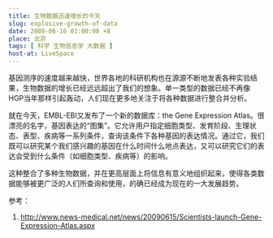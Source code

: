 ```yaml
---
title: 生物数据迅速增长的今天
slug: explosive-growth-of-data
date: 2009-06-16 01:00:00 +8
place: 北京
tags: [ 科学 生物信息学 大数据 ]
host-at: LiveSpace
---
```

基因测序的速度越来越快，世界各地的科研机构也在源源不断地发表各种实验结果，生物数据的增长已经远远超出了我们的想象。单一类型的数据已经不再像HGP当年那样引起轰动，人们现在更多地关注于将各种数据进行整合并分析。

就在今天，EMBL-EBI又发布了一个新的数据库：the Gene Expression Atlas。很漂亮的名字，基因表达的“图集”。它允许用户指定细胞类型、发育阶段、生理状态、表型、疾病等一系列条件，查询该条件下各种基因的表达情况。通过它，我们既可以研究某个我们感兴趣的基因在什么时间什么地点表达，又可以研究它们的表达会受到什么条件（如细胞类型、疾病等）的影响。

这种整合了多种生物数据，并在更高层面上将信息有意义地组织起来，使得各类数据能够被更广泛的人们所查询和使用，的确已经成为现在的一大发展趋势。

参考：

1. <http://www.news-medical.net/news/20090615/Scientists-launch-Gene-Expression-Atlas.aspx>
